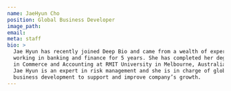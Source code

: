 ```yaml
---
name: JaeHyun Cho
position: Global Business Developer
image_path:
email:
meta: staff
bio: >
  Jae Hyun has recently joined Deep Bio and came from a wealth of experience
  working in banking and finance for 5 years. She has completed her degree
  in Commerce and Accounting at RMIT University in Melbourne, Australia.
  Jae Hyun is an expert in risk management and she is in charge of global
  business development to support and improve company’s growth.
---
```

